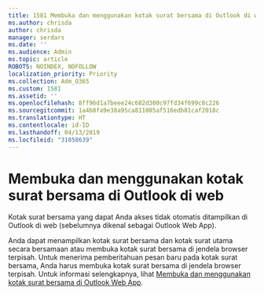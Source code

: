 ```yaml
---
title: 1581 Membuka dan menggunakan kotak surat bersama di Outlook di web
ms.author: chrisda
author: chrisda
manager: serdars
ms.date: ''
ms.audience: Admin
ms.topic: article
ROBOTS: NOINDEX, NOFOLLOW
localization_priority: Priority
ms.collection: Adm_O365
ms.custom: 1581
ms.assetid: ''
ms.openlocfilehash: 8ff96d1a7beee24c682d300c97fd34f699c8c226
ms.sourcegitcommit: 1a4b8fa9e38a95ca811085af516edb81caf2018c
ms.translationtype: HT
ms.contentlocale: id-ID
ms.lasthandoff: 04/13/2019
ms.locfileid: "31858639"
---
```

# <a name="open-and-use-a-shared-mailbox-in-outlook-on-the-web"></a>Membuka dan menggunakan kotak surat bersama di Outlook di web

Kotak surat bersama yang dapat Anda akses tidak otomatis ditampilkan di Outlook di web (sebelumnya dikenal sebagai Outlook Web App).

Anda dapat menampilkan kotak surat bersama dan kotak surat utama secara bersamaan atau membuka kotak surat bersama di jendela browser terpisah. Untuk menerima pemberitahuan pesan baru pada kotak surat bersama, Anda harus membuka kotak surat bersama di jendela browser terpisah. Untuk informasi selengkapnya, lihat [Membuka dan menggunakan kotak surat bersama di Outlook Web App](https://support.office.com/article/BC127866-42BE-4DE7-92AE-1EF2F787FD5C).

